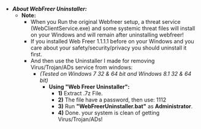 + ___About WebFreer Uninstaller:___
    + **Note:**
        + When you Run the original Webfreer setup, a threat service (WebClientService.exe) and some systemic threat files will install on your Windows and will remain after uninstalling webfreer!
		+ If you installed Web Freer 1.1.1.1 before on your Windows and you care about your safety/security/privacy you should uninstall it first.
		+ And then use the Uninstaller I made for removing Virus/Trojan/ADs service from windows:
            + *(Tested on Windows 7 32 & 64 bit and Windows 8.1 32 & 64 bit)*
                + **Using "Web Freer Uninstaller":**
                   + **1)** Extract .7z File.
                   + **2)** The file have a password, then use: 1112
                   + **3)** Run **"WebFreerUninstaller.bat"** as **Administrator**.
                   + **4)** Done. your system is clean of getting Virus/Trojan/ADs!
